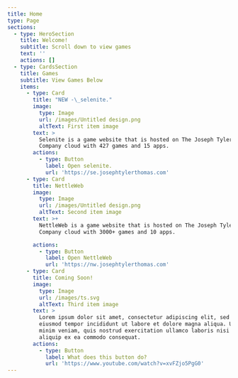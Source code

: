 ```yaml
---
title: Home
type: Page
sections:
  - type: HeroSection
    title: Welcome!
    subtitle: Scroll down to view games
    text: ''
    actions: []
  - type: CardsSection
    title: Games
    subtitle: View Games Below
    items:
      - type: Card
        title: "NEW -\_selenite."
        image:
          type: Image
          url: /images/Untitled design.png
          altText: First item image
        text: >
          Selenite is a game website that is hosted on The Joseph Tyler Thomas
          Company cloud with 427 games and 15 apps.
        actions:
          - type: Button
            label: Open selenite.
            url: 'https://se.josephtylerthomas.com'
      - type: Card
        title: NettleWeb
        image:
          type: Image
          url: /images/Untitled design.png
          altText: Second item image
        text: >+
          NettleWeb is a game website that is hosted on The Joseph Tyler Thomas
          Company cloud with 3000+ games and 10 apps.

        actions:
          - type: Button
            label: Open NettleWeb
            url: 'https://nw.josephtylerthomas.com'
      - type: Card
        title: Coming Soon!
        image:
          type: Image
          url: /images/ts.svg
          altText: Third item image
        text: >
          Lorem ipsum dolor sit amet, consectetur adipiscing elit, sed do
          eiusmod tempor incididunt ut labore et dolore magna aliqua. Ut enim ad
          minim veniam, quis nostrud exercitation ullamco laboris nisi ut
          aliquip ex ea commodo consequat.
        actions:
          - type: Button
            label: What does this button do?
            url: 'https://www.youtube.com/watch?v=xvFZjo5PgG0'
---
```

